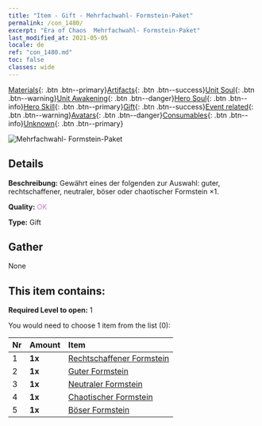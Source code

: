 ```yaml
---
title: "Item - Gift - Mehrfachwahl- Formstein-Paket"
permalink: /con_1480/
excerpt: "Era of Chaos  Mehrfachwahl- Formstein-Paket"
last_modified_at: 2021-05-05
locale: de
ref: "con_1480.md"
toc: false
classes: wide
---
```

 [Materials](/ItemsDE/){: .btn .btn--primary}[Artifacts](/ItemsDE/Artifacts/){: .btn .btn--success}[Unit Soul](/ItemsDE/UnitSoul/){: .btn .btn--warning}[Unit Awakening](/ItemsDE/UnitAwakening/){: .btn .btn--danger}[Hero Soul](/ItemsDE/HeroSoul/){: .btn .btn--info}[Hero Skill](/ItemsDE/HeroSkill/){: .btn .btn--primary}[Gift](/ItemsDE/Gift/){: .btn .btn--success}[Event related](/ItemsDE/Events/){: .btn .btn--warning}[Avatars](/ItemsDE/Avatars/){: .btn .btn--danger}[Consumables](/ItemsDE/Consumables/){: .btn .btn--info}[Unknown](/ItemsDE/Unknown/){: .btn .btn--primary}

 ![Mehrfachwahl- Formstein-Paket](/images/t/i_907094.png)

## Details
 **Beschreibung:** Gewährt eines der folgenden zur Auswahl: guter, rechtschaffener, neutraler, böser oder chaotischer Formstein ×1.

 **Quality:** <span style="color: #DA70D6">OK</span>

 **Type:** Gift

## Gather

  None

## This item contains:

 **Required Level to open:** 1

 You would need to choose 1 item from the list (0):

  | Nr | Amount |     Item    |
  |:---|:-------|:------------|
  | 1 |  **1x** | [Rechtschaffener Formstein](/ItemsDE/con_1123/) |  | 
  | 2 |  **1x** | [Guter Formstein](/ItemsDE/con_1124/) |  | 
  | 3 |  **1x** | [Neutraler Formstein](/ItemsDE/con_1125/) |  | 
  | 4 |  **1x** | [Chaotischer Formstein](/ItemsDE/con_1126/) |  | 
  | 5 |  **1x** | [Böser Formstein](/ItemsDE/con_1127/) |  | 

